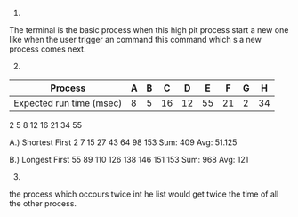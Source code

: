 1.
The terminal is the basic process when this high pit process start a new one like when the user
trigger an command this command which s a new process comes next.


2.
| Process |A | B | C | D | E | F | G | H |
| --- | --- | --- | --- | --- | --- | --- | --- | --- |
Expected run time (msec) | 8 | 5 | 16 | 12 | 55 | 21 | 2 | 34


2 5 8 12 16 21 34 55

A.) Shortest First
2 7 15 27 43 64 98 153
Sum: 409
Avg: 51.125


B.) Longest First
55 89 110 126 138 146 151 153
Sum: 968
Avg: 121


3.
the process which occours twice int he list would get twice the time of all the other process.
